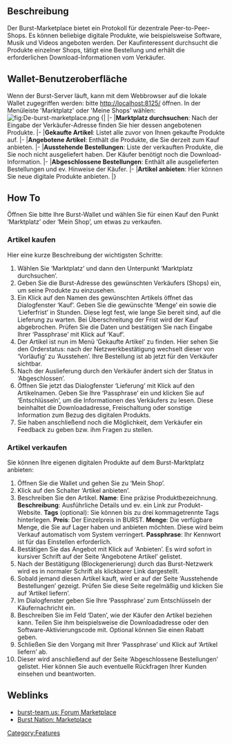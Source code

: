 <languages/>

Beschreibung
------------

Der Burst-Marketplace bietet ein Protokoll für dezentrale Peer-to-Peer-Shops. Es können beliebige digitale Produkte, wie beispielsweise Software, Musik und Videos angeboten werden. Der Kaufinteressent durchsucht die Produkte einzelner Shops, tätigt eine Bestellung und erhält die erforderlichen Download-Informationen vom Verkäufer.

Wallet-Benutzeroberfläche
-------------------------

Wenn der Burst-Server läuft, kann mit dem Webbrowser auf die lokale Wallet zugegriffen werden: bitte <http://localhost:8125/> öffnen. In der Menüleiste 'Marktplatz' oder 'Meine Shops' wählen:![](De-burst-marketplace.png "fig:De-burst-marketplace.png")
{| |- |**Marktplatz durchsuchen**: Nach der Eingabe der Verkäufer-Adresse finden Sie hier dessen angebotenen Produkte. |- |**Gekaufte Artikel**: Listet alle zuvor von Ihnen gekaufte Produkte auf. |- |**Angebotene Artikel**: Enthält die Produkte, die Sie derzeit zum Kauf anbieten. |- |**Ausstehende Bestellungen**: Liste der verkauften Produkte, die Sie noch nicht ausgeliefert haben. Der Käufer benötigt noch die Download-Information. |- |**Abgeschlossene Bestellungen**: Enthält alle ausgelieferten Bestellungen und ev. Hinweise der Käufer. |- |**Artikel anbieten**: Hier können Sie neue digitale Produkte anbieten. |}

How To
------

Öffnen Sie bitte Ihre Burst-Wallet und wählen Sie für einen Kauf den Punkt ‘Marktplatz’ oder ‘Mein Shop’, um etwas zu verkaufen.

### Artikel kaufen

Hier eine kurze Beschreibung der wichtigsten Schritte:

1.  Wählen Sie ‘Marktplatz’ und dann den Unterpunkt ‘Marktplatz durchsuchen’.
2.  Geben Sie die Burst-Adresse des gewünschten Verkäufers (Shops) ein, um seine Produkte zu einzusehen.
3.  Ein Klick auf den Namen des gewünschten Artikels öffnet das Dialogfenster ‘Kauf’. Geben Sie die gewünschte ‘Menge’ ein sowie die ‘Lieferfrist’ in Stunden. Diese legt fest, wie lange Sie bereit sind, auf die Lieferung zu warten. Bei Überschreitung der Frist wird der Kauf abgebrochen. Prüfen Sie die Daten und bestätigen Sie nach Eingabe Ihrer ‘Passphrase’ mit Klick auf ‘Kauf’.
4.  Der Artikel ist nun im Menü ‘Gekaufte Artikel’ zu finden. Hier sehen Sie den Orderstatus: nach der Netzwerkbestätigung wechselt dieser von ‘Vorläufig’ zu ‘Ausstehen’. Ihre Bestellung ist ab jetzt für den Verkäufer sichtbar.
5.  Nach der Auslieferung durch den Verkäufer ändert sich der Status in ‘Abgeschlossen’.
6.  Öffnen Sie jetzt das Dialogfenster ‘Lieferung’ mit Klick auf den Artikelnamen. Geben Sie Ihre ‘Passphrase’ ein und klicken Sie auf ‘Entschlüsseln’, um die Informationen des Verkäufers zu lesen. Diese beinhaltet die Downloadadresse, Freischaltung oder sonstige Information zum Bezug des digitalen Produkts.
7.  Sie haben anschließend noch die Möglichkeit, dem Verkäufer ein Feedback zu geben bzw. ihm Fragen zu stellen.

### Artikel verkaufen

Sie können Ihre eigenen digitalen Produkte auf dem Burst-Marktplatz anbieten:

1.  Öffnen Sie die Wallet und gehen Sie zu ‘Mein Shop’.
2.  Klick auf den Schalter ‘Artikel anbieten’.
3.  Beschreiben Sie den Artikel.
    **Name**: Eine präzise Produktbezeichnung.
    **Beschreibung**: Ausführliche Details und ev. ein Link zur Produkt-Website.
    **Tags** (optional): Sie können bis zu drei kommagetrennte Tags hinterlegen.
    **Preis**: Der Einzelpreis in BURST.
    **Menge**: Die verfügbare Menge, die Sie auf Lager haben und anbieten möchten. Diese wird beim Verkauf automatisch vom System verringert.
    **Passphrase**: Ihr Kennwort ist für das Einstellen erforderlich.
4.  Bestätigen Sie das Angebot mit Klick auf ‘Anbieten’. Es wird sofort in kursiver Schrift auf der Seite ‘Angebotene Artikel’ gelistet.
5.  Nach der Bestätigung (Blockgenerierung) durch das Burst-Netzwerk wird es in normaler Schrift als klickbarer Link dargestellt.
6.  Sobald jemand diesen Artikel kauft, wird er auf der Seite ‘Ausstehende Bestellungen’ gezeigt. Prüfen Sie diese Seite regelmäßig und klicken Sie auf ‘Artikel liefern’.
7.  Im Dialogfenster geben Sie Ihre ‘Passphrase’ zum Entschlüsseln der Käufernachricht ein.
8.  Beschreiben Sie im Feld ‘Daten’, wie der Käufer den Artikel beziehen kann. Teilen Sie ihm beispielsweise die Downloadadresse oder den Software-Aktivierungscode mit. Optional können Sie einen Rabatt geben.
9.  Schließen Sie den Vorgang mit Ihrer ‘Passphrase’ und Klick auf ‘Artikel liefern’ ab.
10. Dieser wird anschließend auf der Seite ‘Abgeschlossene Bestellungen’ gelistet. Hier können Sie auch eventuelle Rückfragen Ihrer Kunden einsehen und beantworten.

Weblinks
--------

-   [burst-team.us: Forum Marketplace](https://forums.burst-team.us/category/14/marketplace/)
-   [Burst Nation: Marketplace](https://www.burstnation.com/wbb/index.php?board/12-marketplace/)

<Category:Features>

